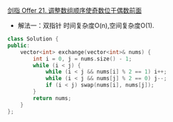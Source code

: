 [剑指 Offer 21. 调整数组顺序使奇数位于偶数前面](https://leetcode.cn/problems/diao-zheng-shu-zu-shun-xu-shi-qi-shu-wei-yu-ou-shu-qian-mian-lcof/)

- 解法一：双指针 时间复杂度O(n),空间复杂度O(1).
```C++
class Solution {
public:
    vector<int> exchange(vector<int>& nums) {
        int i = 0, j = nums.size() - 1;
        while (i < j) {
            while (i < j && nums[i] % 2 == 1) i++;
            while (i < j && nums[j] % 2 == 0) j--;
            if (i < j) swap(nums[i], nums[j]);
        }
        return nums;
    }
};
```

